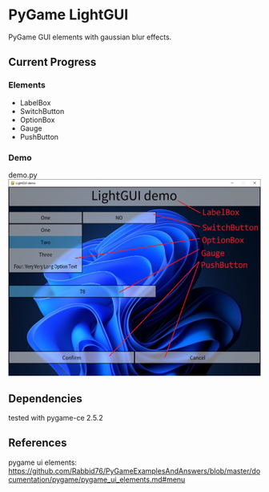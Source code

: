 # PyGame LightGUI
PyGame GUI elements with gaussian blur effects.

## Current Progress
### Elements
- LabelBox
- SwitchButton
- OptionBox
- Gauge
- PushButton

### Demo
demo.py
![alt text](demo.png)

## Dependencies
tested with pygame-ce 2.5.2

## References
pygame ui elements: https://github.com/Rabbid76/PyGameExamplesAndAnswers/blob/master/documentation/pygame/pygame_ui_elements.md#menu
